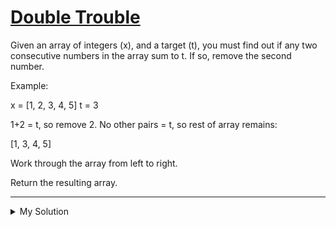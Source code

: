 # [Double Trouble](https://www.codewars.com/kata/53d32bea2f2a21f666000256)

Given an array of integers (x), and a target (t), you must find out if any two consecutive numbers in the array sum to t. If so, remove the second number.

Example:

x = [1, 2, 3, 4, 5]
t = 3

1+2 = t, so remove 2. No other pairs = t, so rest of array remains:

[1, 3, 4, 5]

Work through the array from left to right.

Return the resulting array.

---

<details><summary>My Solution</summary>

```js
function trouble(x, t) {
  
}
```

</details>
